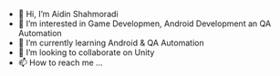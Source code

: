 - 👋 Hi, I’m Aidin Shahmoradi
- 👀 I’m interested in Game Developmen, Android Development an QA Automation
- 🌱 I’m currently learning Android & QA Automation
- 💞️ I’m looking to collaborate on Unity
- 📫 How to reach me ...

<!---
AidinSh/AidinSh is a ✨ special ✨ repository because its `README.md` (this file) appears on your GitHub profile.
You can click the Preview link to take a look at your changes.
--->
